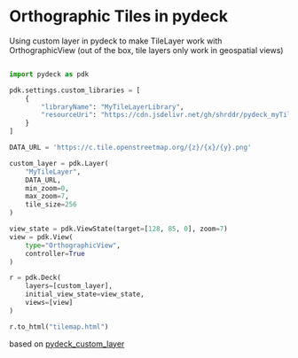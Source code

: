 Orthographic Tiles in pydeck
========================

Using custom layer in pydeck to make TileLayer work with OrthographicView (out of the box, tile layers only work in geospatial views)

```python

import pydeck as pdk

pdk.settings.custom_libraries = [
    {
        "libraryName": "MyTileLayerLibrary",
        "resourceUri": "https://cdn.jsdelivr.net/gh/shrddr/pydeck_myTileLayer@master/dist/bundle.js",
    }
]

DATA_URL = 'https://c.tile.openstreetmap.org/{z}/{x}/{y}.png'

custom_layer = pdk.Layer(
    "MyTileLayer",
    DATA_URL,
    min_zoom=0,
    max_zoom=7,
    tile_size=256
)

view_state = pdk.ViewState(target=[128, 85, 0], zoom=7)
view = pdk.View(
    type="OrthographicView",
    controller=True
)

r = pdk.Deck(
    layers=[custom_layer],
    initial_view_state=view_state,
    views=[view]
)

r.to_html("tilemap.html")
```
based on [pydeck_custom_layer](https://github.com/ajduberstein/pydeck_custom_layer)

